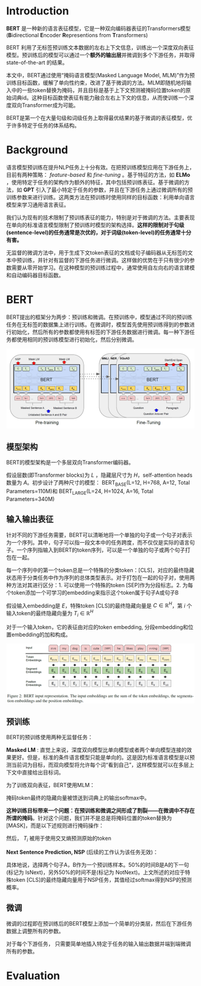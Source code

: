# Introduction

**BERT** 是一种新的语言表征模型，它是一种双向编码器表征的Transformers模型(**B**idirectional **E**ncoder **R**epresentions from **T**ransformers)

BERT 利用了无标签预训练文本数据的左右上下文信息，训练出一个深度双向表征模型。预训练后的模型可以通过一个**额外的输出层**并微调到多个下游任务，并取得 state-of-the-art 的结果。

本文中，BERT通过使用“掩码语言模型(Masked Language Model, MLM)”作为预训练目标函数，缓解了单向性约束，改进了基于微调的方法。MLM即随机地将输入中的一些token替换为掩码，并且目标是基于上下文预测被掩码位置token的原始词典id。这种目标函数使表征有能力融合左右上下文的信息，从而使训练一个深度双向Transformer成为可能。

BERT是第一个在大量句级和词级任务上取得最优结果的基于微调的表征模型，优于许多特定于任务的体系结构。

<!--more-->

# Background

语言模型预训练在提升NLP任务上十分有效。在把预训练模型应用在下游任务上，目前有两种策略： *feature-based* 和 *fine-tuning* 。基于特征的方法，如 **ELMo** ，使用特定于任务的架构作为额外的特征，其中包括预训练表征。基于微调的方法，如 **GPT** 引入了最小特定于任务的参数，并且在下游任务上通过微调所有的预训练参数来进行训练。这两类方法在预训练时使用同样的目标函数：利用单向语言模型来学习通用语言表征。

我们认为现有的技术限制了预训练表征的能力，特别是对于微调的方法。主要表现在单向的标准语言模型限制了预训练时模型的架构选择。**这样的限制对于句级(sentence-level)的任务通常是次优的，对于词级(token-level)的任务通常十分有害。**

无监督的微调方法中，用于生成下文token表征的文档或句子编码器从无标签的文本中预训练，并针对有监督的下游任务进行微调。这样做的优势在于只有很少的参数需要从零开始学习。在这种模型的预训练过程中，通常使用自左向右的语言建模和自动编码器目标函数。

# BERT

BERT提出的框架分为两步：预训练和微调。在预训练中，模型通过不同的预训练任务在无标签的数据集上进行训练。在微调时，模型首先使用预训练得到的参数进行初始化，然后所有的参数都使用有标签的下游任务数据进行微调。每一种下游任务都使用相同的预训练模型进行初始化，然后分别微调。

![](BERT-Pre-training-of-Deep-Bidirectional-Transformers-for-Language-Understanding/1.png)

## 模型架构

BERT的模型架构是一个多层双向Transformer编码器。

假设层数(即Transformer blocks)为 $L$ ，隐藏层尺寸为 $H$，self-attention heads数量为 $A$。初步设计了两种尺寸的模型： $\text{BERT}_\text{BASE}(\text{L=12, H=768, A=12, Total Parameters=110M})$和 $\text{BERT}_\text{LARGE}(\text{L=24, H=1024, A=16, Total Parameters=340M})$

## 输入输出表征

针对不同的下游任务需要，BERT可以清晰地将一个单独的句子或一个句子对表示为一个序列。其中，句子可以指一段文本中的任务跨度，而不仅仅是实际的语言句子。一个序列指输入到BERT的token序列，可以是一个单独的句子或两个句子打包在一起。

每一个序列中的第一个token总是一个特殊的分类token：[CLS]，对应的最终隐藏状态用于分类任务中作为序列的总体类型表示。对于打包在一起的句子对，使用两种方法对其进行区分：1. 可以使用一个特殊的token [SEP]作为分段标志。2. 为每个token添加一个可学习的embedding来指示这个token属于句子A或句子B

假设输入embedding是 $E$，特殊token [CLS]的最终隐藏向量是 $C\in \mathbb{R}^H$，第 $i$ 个输入token的最终隐藏向量为 $T_i\in \mathbb{R}^H$

对于一个输入token，它的表征由对应的token embedding, 分段embedding和位置embedding的加和构成。

![](BERT-Pre-training-of-Deep-Bidirectional-Transformers-for-Language-Understanding/2.png)

## 预训练

BERT的预训练使用两种无监督任务：

**Masked LM** : 直觉上来说，深度双向模型比单向模型或者两个单向模型连接的效果更好。但是，标准的条件语言模型只能是单向的。这是因为标准语言模型是以预测当前词为目标，而双向模型将允许每个词“看到自己”，这样模型就可以在多层上下文中直接给出目标词。

为了训练双向表征，BERT使用MLM：

掩码token最终的隐藏向量被馈送到词典上的输出softmax中。

**这种训练目标带来一个问题：在预训练和微调之间形成了割裂——在微调中不存在所谓的掩码**。针对这个问题，我们并不是总是将掩码位置的token替换为[MASK]，而是以下述规则进行掩码操作：

然后， $T_i$ 被用于使用交叉熵预测原始的token

**Next Sentence Prediction, NSP** (后续的工作认为该任务无效)：

具体地说，选择两个句子A，B作为一个预训练样本。50%的时间B是A的下一句(标记为 $\text{IsNext}$)，另外50%的时间不是(标记为 $\text{NotNext}$)。上文所述的对应于特殊token [CLS]的最终隐藏向量用于NSP任务，其值经过softmax得到NSP的预测概率。

## 微调

微调的过程即在预训练后的BERT模型上添加一个简单的分类层，然后在下游任务数据上调整所有的参数。

对于每个下游任务， 只需要简单地插入特定于任务的输入输出数据并端到端微调所有的参数。

# Evaluation
